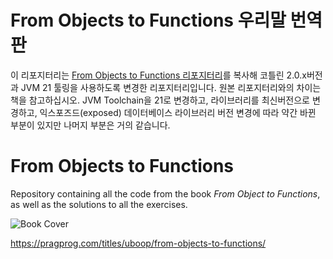 # From Objects to Functions 우리말 번역판

이 리포지터리는 [From Objects to Functions 리포지터리](https://github.com/uberto/fotf)를 복사해 코틀린 2.0.x버전과 JVM 21 툴링을 사용하도록 변경한 리포지터리입니다.
원본 리포지터리와의 차이는 책을 참고하십시오. JVM Toolchain을 21로 변경하고, 라이브러리를 최신버전으로 변경하고, 익스포즈드(exposed) 데이터베이스 라이브러리 버전 변경에 따라 약간 바뀐 부분이 있지만 
나머지 부분은 거의 같습니다.

# From Objects to Functions

Repository containing all the code from the book _From Object to Functions_, as well as the solutions to all the exercises.

![Book Cover](https://pragprog.com/titles/uboop/from-objects-to-functions/uboop-375.jpg)

https://pragprog.com/titles/uboop/from-objects-to-functions/


